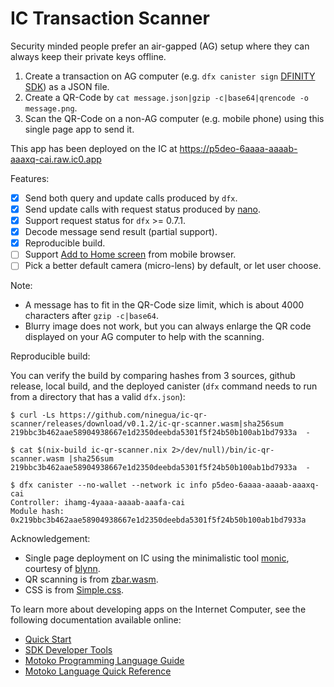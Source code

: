 # IC Transaction Scanner

Security minded people prefer an air-gapped (AG) setup where they can always keep their private keys offline.
1. Create a transaction on AG computer (e.g. `dfx canister sign` [DFINITY SDK]) as a JSON file.
2. Create a QR-Code by `cat message.json|gzip -c|base64|qrencode -o message.png`.
3. Scan the QR-Code on a non-AG computer (e.g. mobile phone) using this single page app to send it.

This app has been deployed on the IC at https://p5deo-6aaaa-aaaab-aaaxq-cai.raw.ic0.app

Features:
- [x] Send both query and update calls produced by `dfx`.
- [x] Send update calls with request status produced by [nano].
- [x] Support request status for `dfx` >= 0.7.1.
- [x] Decode message send result (partial support).
- [x] Reproducible build.
- [ ] Support [Add to Home screen] from mobile browser.
- [ ] Pick a better default camera (micro-lens) by default, or let user choose.

Note:
* A message has to fit in the QR-Code size limit, which is about 4000 characters after `gzip -c|base64`.
* Blurry image does not work, but you can always enlarge the QR code displayed on your AG computer to help with the scanning.

Reproducible build:

You can verify the build by comparing hashes from 3 sources, github release, local build, and the deployed canister (`dfx` command needs to run from a directory that has a valid `dfx.json`):

```
$ curl -Ls https://github.com/ninegua/ic-qr-scanner/releases/download/v0.1.2/ic-qr-scanner.wasm|sha256sum
219bbc3b462aae58904938667e1d2350deebda5301f5f24b50b100ab1bd7933a  -

$ cat $(nix-build ic-qr-scanner.nix 2>/dev/null)/bin/ic-qr-scanner.wasm |sha256sum
219bbc3b462aae58904938667e1d2350deebda5301f5f24b50b100ab1bd7933a  -

$ dfx canister --no-wallet --network ic info p5deo-6aaaa-aaaab-aaaxq-cai
Controller: ihamg-4yaaa-aaaab-aaafa-cai
Module hash: 0x219bbc3b462aae58904938667e1d2350deebda5301f5f24b50b100ab1bd7933a
```

Acknowledgement:
* Single page deployment on IC using the minimalistic tool [monic], courtesy of [blynn].
* QR scanning is from [zbar.wasm].
* CSS is from [Simple.css].

[DFINITY SDK]: https://sdk.dfinity.org
[nano]: https://github.com/dfinity-lab/nano
[Add to Home screen]: https://developer.mozilla.org/en-US/docs/Web/Progressive_web_apps/Add_to_home_screen
[zbar.wasm]: https://github.com/samsam2310/zbar.wasm
[Simple.css]: https://simplecss.org
[monic]: https://fmfd2-7qaaa-aaaae-aaapq-cai.raw.ic0.app
[blynn]: https://crypto.stanford.edu/~blynn

To learn more about developing apps on the Internet Computer, see the following documentation available online:

- [Quick Start](https://sdk.dfinity.org/docs/quickstart/quickstart-intro.html)
- [SDK Developer Tools](https://sdk.dfinity.org/docs/developers-guide/sdk-guide.html)
- [Motoko Programming Language Guide](https://sdk.dfinity.org/docs/language-guide/motoko.html)
- [Motoko Language Quick Reference](https://sdk.dfinity.org/docs/language-guide/language-manual.html)
